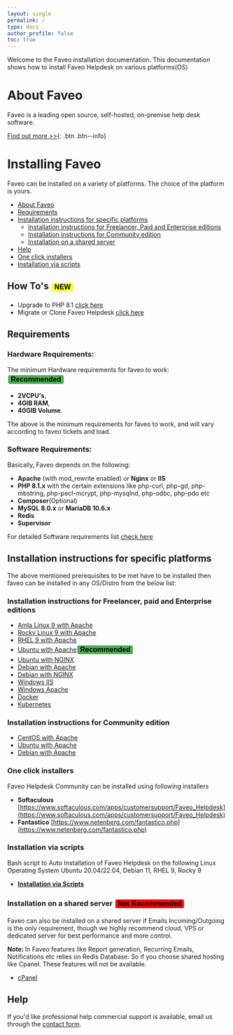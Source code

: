```yaml
---
layout: single
permalink: /
type: docs
author_profile: false
toc: true
---
```


<style>
.button {
  border: none;
  color: black;
  #padding: 15px 32px;
  border-radius:4px;
  text-align: center;
  text-decoration: none;
  display: inline-block;
  font-size: 16px;
  margin: 4px 2px;
  cursor: pointer;
}
.button1 {background-color: #4CAF50;} /* Green */
.button2 {background-color: #F70A0A;} /* Red */
.NEW {background-color: #FFF933;} /* yellow */
</style>

Welcome to the Faveo installation documentation.
This documentation shows how to install Faveo Helpdesk on various platforms(OS)

# About Faveo
Faveo is a leading open source, self-hosted, on-premise help desk software. 

[Find out more >>](https://www.faveohelpdesk.com){: .btn .btn--info}

# Installing Faveo <!-- omit in toc -->

Faveo can be installed on a variety of platforms. The choice of the platform is yours.

- [About Faveo](#about-faveo)
- [Requirements](#requirements)
- [Installation instructions for specific platforms](#installation-instructions-for-specific-platforms)
  - [Installation instructions for Freelancer, Paid and Enterprise editions](#installation-instructions-for-freelancer-paid-and-enterprise-editions)
  - [Installation instructions for Community edition](#installation-instructions-for-community-edition)
  - [Installation on a shared server](#installation-on-a-shared-server)
- [Help](#help)
- [One click installers](#one-click-installers)
- [Installation via scripts](#installation-via-scripts)


## How To's <button class="button NEW"><b>NEW</b></button>
- Upgrade to PHP 8.1 [click here](/docs/installation/providers/enterprise/php-upgrade/)
- Migrate or Clone Faveo Helpdesk [click here](/docs/installation/providers/enterprise/generic-migration/)


<a id="markdown-requirements" name="requirements"></a>
## Requirements

### **Hardware Requirements**:

The minimum Hardware requirements for faveo to work: <button class="button button1"><b>Recommended</b></button>
-   **2VCPU's**,
-   **4GIB RAM**,
-   **40GIB Volume**.

The above is the minimum requirements for faveo to work, and will vary according to faveo tickets and load.

### **Software Requirements**:

Basically, Faveo depends on the following:

-   **Apache** (with mod_rewrite enabled) or **Nginx** or **IIS**
-   **PHP 8.1.x** with the certain extensions like php-curl, php-gd, php-mbstring, php-pecl-mcrypt, php-mysqlnd, php-odbc, php-pdo etc
-   **Composer**(Optional)
-   **MySQL 8.0.x** or **MariaDB 10.6.x**
-   **Redis** 
-   **Supervisor**

For detailed Software requirements list [check here](/docs/system-requirement/requirement)


<a id="markdown-installation-instructions-for-specific-platforms" name="installation-instructions-for-specific-platforms"></a>
## Installation instructions for specific platforms

The above mentioned prerequisites to be met have to be installed then faveo can be installed in any OS/Distro from the below list:
<a id="markdown-generic-linux-instructions-enterprise" name="generic-linux-instructions-enterprise"></a>
### Installation instructions for Freelancer, paid and Enterprise editions
* [Amla Linux 9 with Apache](/docs/installation/providers/enterprise/amla9-apache)
* [Rocky Linux 9 with Apache](/docs/installation/providers/enterprise/rocky9-apache)
* [RHEL 9 with Apache](/docs/installation/providers/enterprise/rhel9-apache)
* [Ubuntu with Apache](/docs/installation/providers/enterprise/ubuntu-apache)<button class="button button1"><b>Recommended</b></button>
* [Ubuntu with NGINX](/docs/installation/providers/enterprise/ubuntu-nginx)
* [Debian with Apache](/docs/installation/providers/enterprise/debian-apache)
* [Debian with NGINX](/docs/installation/providers/enterprise/debian-nginx)
* [Windows IIS](/docs/installation/providers/enterprise/windows-iis)
* [Windows Apache](/docs/installation/providers/enterprise/apache-windows)
* [Docker](/docs/installation/providers/enterprise/faveo-helpdesk-docker/)
* [Kubernetes](/docs/installation/providers/enterprise/faveo-helpdesk-k8s/)

<a id="markdown-generic-linux-instructions" name="generic-linux-instructions"></a>
### Installation instructions for Community edition

* [CentOS with Apache](/docs/installation/providers/community/centos-apache)
* [Ubuntu with Apache](/docs/installation/providers/community/ubuntu-apache)
* [Debian with Apache](/docs/installation/providers/community/debian-apache)

<a id="markdown-one-click-installer" name="markdown-one-click-installer"></a>
### One click installers 

Faveo Helpdesk Community can be installed using following installers
- **Softaculous** [https://www.softaculous.com/apps/customersupport/Faveo_Helpdesk](https://www.softaculous.com/apps/customersupport/Faveo_Helpdesk)
- **Fantastico** [https://www.netenberg.com/fantastico.php](https://www.netenberg.com/fantastico.php)

<a id="markdown-script-installer" name="markdown-script-installer"></a>
### Installation via scripts 
Bash script to Auto Installation of Faveo Helpdesk on the following Linux Operating System Ubuntu 20.04/22.04, Debian 11, RHEL 9, Rocky 9

- [**Installation via Scripts**](/docs/installation/providers/enterprise/script-installers/)

 


<a id="markdown-shared-sever" name="markdown-shared-sever"></a>
### Installation on a shared server <button class="button button2"><b>Not Recommended</b></button>
Faveo can also be installed on a shared server if Emails Incoming/Outgoing is the only requirement, though we highly recommend cloud, VPS or dedicated server for best performance and more control. <br />

<b>Note: </b> In Faveo features like Report generation, Recurring Emails, Notifications etc relies on Redis Database. So if you choose shared hosting like Cpanel. These features will not be available.
* [cPanel](/docs/installation/providers/community/cpanel)

<a id="markdown-help" name="markdown-help"></a>
## Help

If you'd like professional help commercial support is available, email us through the [contact form](https://www.faveohelpdesk.com/contact-us/).
